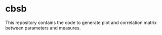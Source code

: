 # cbsb
This repository contains the code to generate plot and correlation matrix between parameters and measures.
